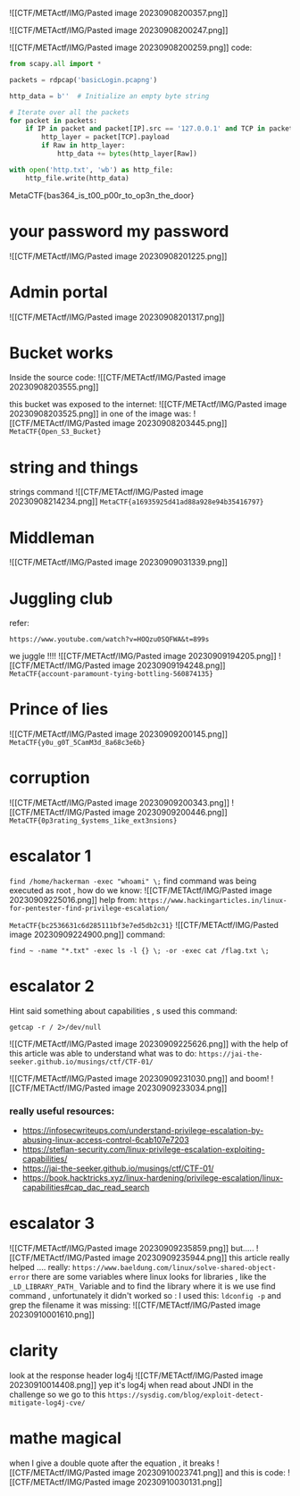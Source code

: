 ![[CTF/METActf/IMG/Pasted image 20230908200357.png]]

![[CTF/METActf/IMG/Pasted image 20230908200247.png]]

![[CTF/METActf/IMG/Pasted image 20230908200259.png]]
code:
```python
from scapy.all import *

packets = rdpcap('basicLogin.pcapng')

http_data = b''  # Initialize an empty byte string

# Iterate over all the packets
for packet in packets:
    if IP in packet and packet[IP].src == '127.0.0.1' and TCP in packet:
        http_layer = packet[TCP].payload
        if Raw in http_layer:
            http_data += bytes(http_layer[Raw])

with open('http.txt', 'wb') as http_file:
    http_file.write(http_data)
```

MetaCTF{bas364_is_t00_p00r_to_op3n_the_door}

# your password my password
![[CTF/METActf/IMG/Pasted image 20230908201225.png]]

# Admin portal
![[CTF/METActf/IMG/Pasted image 20230908201317.png]]

# Bucket works
Inside the source code:
![[CTF/METActf/IMG/Pasted image 20230908203555.png]]

this bucket was exposed to the internet:
![[CTF/METActf/IMG/Pasted image 20230908203525.png]]
in one of the image was: 
![[CTF/METActf/IMG/Pasted image 20230908203445.png]]
`MetaCTF{Open_S3_Bucket}`
# string and things
strings command
![[CTF/METActf/IMG/Pasted image 20230908214234.png]]
`MetaCTF{a16935925d41ad88a928e94b35416797}`

# Middleman
![[CTF/METActf/IMG/Pasted image 20230909031339.png]]

# Juggling club
refer:
```
https://www.youtube.com/watch?v=HOQzu0SQFWA&t=899s
```
we juggle !!!!
![[CTF/METActf/IMG/Pasted image 20230909194205.png]]
![[CTF/METActf/IMG/Pasted image 20230909194248.png]]
`MetaCTF{account-paramount-tying-bottling-560874135}`
# Prince of lies
![[CTF/METActf/IMG/Pasted image 20230909200145.png]]
`MetaCTF{y0u_g0T_5CamM3d_8a68c3e6b}`

# corruption
![[CTF/METActf/IMG/Pasted image 20230909200343.png]]
![[CTF/METActf/IMG/Pasted image 20230909200446.png]]
`MetaCTF{0p3rating_$ystems_1ike_ext3nsions}`

# escalator 1
`find /home/hackerman -exec "whoami" \;`
find command was being executed as root , how do we know:
![[CTF/METActf/IMG/Pasted image 20230909225016.png]]
help from: 
`https://www.hackingarticles.in/linux-for-pentester-find-privilege-escalation/`

`MetaCTF{bc2536631c6d285111bf3e7ed5db2c31}`
![[CTF/METActf/IMG/Pasted image 20230909224900.png]]
command:
```
find ~ -name "*.txt" -exec ls -l {} \; -or -exec cat /flag.txt \;
```

# escalator 2
Hint said something about capabilities , s used this command:
```
getcap -r / 2>/dev/null
```

![[CTF/METActf/IMG/Pasted image 20230909225626.png]]
with the help of this article was able to understand what was to do:
`https://jai-the-seeker.github.io/musings/ctf/CTF-01/`

![[CTF/METActf/IMG/Pasted image 20230909231030.png]]
and boom!
![[CTF/METActf/IMG/Pasted image 20230909233034.png]]
### really useful resources:
* https://infosecwriteups.com/understand-privilege-escalation-by-abusing-linux-access-control-6cab107e7203
* https://steflan-security.com/linux-privilege-escalation-exploiting-capabilities/
* https://jai-the-seeker.github.io/musings/ctf/CTF-01/
* https://book.hacktricks.xyz/linux-hardening/privilege-escalation/linux-capabilities#cap_dac_read_search
# escalator 3
![[CTF/METActf/IMG/Pasted image 20230909235859.png]]
but.....
![[CTF/METActf/IMG/Pasted image 20230909235944.png]]
this article really helped .... really:
`https://www.baeldung.com/linux/solve-shared-object-error`
there are some variables where linux looks for libraries , like the `_LD_LIBRARY_PATH_` Variable
and to find the library where it is we use find command , unfortunately it didn't worked so :
I used this: `ldconfig -p` and grep the filename it was missing:
![[CTF/METActf/IMG/Pasted image 20230910001610.png]]

# clarity
look at the response header log4j
![[CTF/METActf/IMG/Pasted image 20230910014408.png]]
yep it's log4j when read about JNDI in the challenge
so we go to this 
`https://sysdig.com/blog/exploit-detect-mitigate-log4j-cve/`

# mathe magical
when I give a double quote after the equation , it breaks
![[CTF/METActf/IMG/Pasted image 20230910023741.png]]
and this is code:
![[CTF/METActf/IMG/Pasted image 20230910030131.png]]

